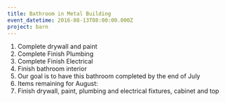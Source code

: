 ```yaml
---
title: Bathroom in Metal Building
event_datetime: 2016-08-13T08:00:00.000Z
project: barn
---
```



1. Complete drywall and paint
2. Complete Finish Plumbing
3. Complete Finish Electrical
4. Finish bathroom interior
5. Our goal is to have this bathroom completed by the end of July
6. Items remaining for August:
7. Finish drywall, paint, plumbing and electrical fixtures, cabinet and top